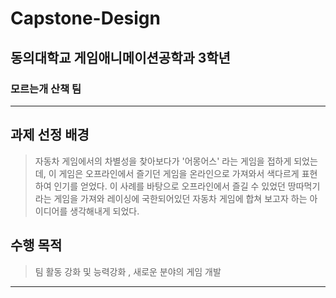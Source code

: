 # Capstone-Design
## 동의대학교 게임애니메이션공학과 3학년
### 모르는개 산책 팀
---------------------------------------------------
## 과제 선정 배경
> 자동차 게임에서의 차별성을 찾아보다가 '어몽어스' 라는 게임을 접하게 되었는데, 이 게임은 오프라인에서 즐기던 게임을 온라인으로 가져와서
> 색다르게 표현 하여 인기를 얻었다. 이 사례를 바탕으로 오프라인에서 즐길 수 있었던 땅따먹기라는 게임을 가져와 레이싱에 국한되어있던 자동차 게임에 합쳐
> 보고자 하는 아이디어를 생각해내게 되었다.
> 

## 수행 목적
> 팀 활동 강화 및 능력강화 , 새로운 분야의 게임 개발
---------------------------------------------------
